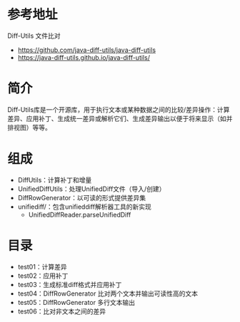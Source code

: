 # 参考地址
Diff-Utils 文件比对
- https://github.com/java-diff-utils/java-diff-utils
- https://java-diff-utils.github.io/java-diff-utils/

# 简介
Diff-Utils库是一个开源库，用于执行文本或某种数据之间的比较/差异操作：计算差异、应用补丁、生成统一差异或解析它们、生成差异输出以便于将来显示（如并排视图）等等。

# 组成
- DiffUtils：计算补丁和增量
- UnifiedDiffUtils：处理UnifiedDiff文件（导入/创建）
- DiffRowGenerator：以可读的形式提供差异集
- unifiediff/：包含unifieddiff解析器工具的新实现
    - UnifiedDiffReader.parseUnifiedDiff
  
# 目录
- test01：计算差异
- test02：应用补丁
- test03：生成标准diff格式并应用补丁
- test04：DiffRowGenerator 比对两个文本并输出可读性高的文本
- test05：DiffRowGenerator 多行文本输出
- test06：比对非文本之间的差异